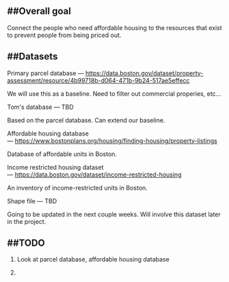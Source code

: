 ##Overall goal
-----------------------

Connect the people who need affordable housing to the resources that exist to prevent people from being priced out.

##Datasets
--------------------------

Primary parcel database — https://data.boston.gov/dataset/property-assessment/resource/4b99718b-d064-471b-9b24-517ae5effecc

We will use this as a baseline. Need to filter out commercial properies, etc...

Tom's database — TBD

Based on the parcel database. Can extend our baseline.

Affordable housing database — https://www.bostonplans.org/housing/finding-housing/property-listings

Database of affordable units in Boston.

Income restricted housing dataset — https://data.boston.gov/dataset/income-restricted-housing

An inventory of income-restricted units in Boston. 

Shape file — TBD

Going to be updated in the next couple weeks. Will involve this dataset later in the project.

##TODO
---------------------------

1. Look at parcel database, affordable housing database

2. 

